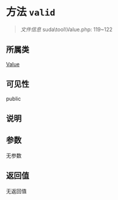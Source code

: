 # 方法 `valid`

> *文件信息* suda\tool\Value.php: 119~122

## 所属类 

[Value](../Value.md)

## 可见性

 public 

## 说明



## 参数


无参数


## 返回值

无返回值
